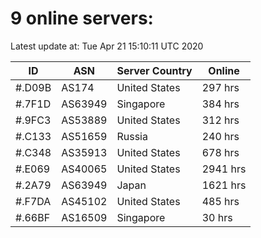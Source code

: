 # 9 online servers:

Latest update at: Tue Apr 21 15:10:11 UTC 2020

| ID | ASN | Server Country | Online |
| -- | --- | -------------- | ------ |
| #.D09B | AS174 | United States | 297 hrs |
| #.7F1D | AS63949 | Singapore | 384 hrs |
| #.9FC3 | AS53889 | United States | 312 hrs |
| #.C133 | AS51659 | Russia | 240 hrs |
| #.C348 | AS35913 | United States | 678 hrs |
| #.E069 | AS40065 | United States | 2941 hrs |
| #.2A79 | AS63949 | Japan | 1621 hrs |
| #.F7DA | AS45102 | United States | 485 hrs |
| #.66BF | AS16509 | Singapore | 30 hrs |

